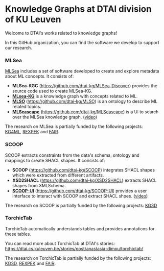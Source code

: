 # Knowledge Graphs at DTAI division of KU Leuven
Welcome to DTAI's works related to knowledge graphs!

In this GitHub organization, you can find the software we develop to support our research.

### **MLSea** 

[MLSea](http://w3id.org/mlsea/) includes a set of software developed to create and explore metadata about ML concepts.
It consists of:
- **MLSea-KGC** (https://github.com/dtai-kg/MLSea-Discover) provides the source code used to create MLSea-KG.
- [**MLsea-KG**](http://w3id.org/mlsea-kg) is a knowledge graph with concepts related to ML.
- [**MLSO**](https://w3id.org/mlso) (https://github.com/dtai-kg/MLSO) is an ontology to describe ML related topics.
- [**MLSeascape**](http://w3id.org/mlseascape) (https://github.com/dtai-kg/MLSeascape) is a UI to search over the MLSea knowledge graph. ([video](https://youtu.be/jn-GGwm52EM?feature=shared))

The research on MLSea is partially funded by the following projects: 
[KG4ML](https://research.kuleuven.be/portal/nl/project/3E220028), 
[REXPEK](https://rexpek.github.io/) and
[FAIR](https://www.flandersairesearch.be/en).

### **SCOOP** 

SCOOP extracts constraints from the data's schema, ontology and mappings to create SHACL shapes.
It consists of:
- **SCOOP** (https://github.com/dtai-kg/SCOOP) integrates SHACL shapes which were extracted from different artifacts.
- **XSD2SHACL** (https://github.com/dtai-kg/XSD2SHACL) extracts SHACL shapes from XMLSchema.
- [**SCOOP-UI**](https://demos.citius.usc.es/scoop/#doc) (https://github.com/dtai-kg/SCOOP-UI) provides a user interface to interact with SCOOP and extract SHACL shpes.
  ([video](https://youtu.be/A3kocY7ysjs?feature=shared))

The research on SCOOP is partially funded by the following projects: 
[KG3D](https://w3id.org/kg3d/)

### **TorchicTab**
TorchicTab automatically understands tables and provides annotations for these tables.

You can read more about TorchicTab at DTAI's stories: https://dtai.cs.kuleuven.be/stories/post/anastasia-dimou/torchictab/

The research on TorchicTab is partially funded by the following projects: 
[KG3D](https://w3id.org/kg3d/),
[REXPEK](https://rexpek.github.io/) and
[FAIR](https://www.flandersairesearch.be/en).
